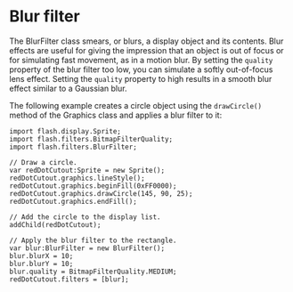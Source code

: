 # Blur filter

The BlurFilter class smears, or blurs, a display object and its contents. Blur
effects are useful for giving the impression that an object is out of focus or
for simulating fast movement, as in a motion blur. By setting the `quality`
property of the blur filter too low, you can simulate a softly out-of-focus lens
effect. Setting the `quality` property to high results in a smooth blur effect
similar to a Gaussian blur.

The following example creates a circle object using the `drawCircle()` method of
the Graphics class and applies a blur filter to it:

```
import flash.display.Sprite;
import flash.filters.BitmapFilterQuality;
import flash.filters.BlurFilter;

// Draw a circle.
var redDotCutout:Sprite = new Sprite();
redDotCutout.graphics.lineStyle();
redDotCutout.graphics.beginFill(0xFF0000);
redDotCutout.graphics.drawCircle(145, 90, 25);
redDotCutout.graphics.endFill();

// Add the circle to the display list.
addChild(redDotCutout);

// Apply the blur filter to the rectangle.
var blur:BlurFilter = new BlurFilter();
blur.blurX = 10;
blur.blurY = 10;
blur.quality = BitmapFilterQuality.MEDIUM;
redDotCutout.filters = [blur];
```
